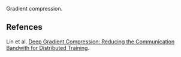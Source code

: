 Gradient compression.

## Refences
Lin et al. [Deep Gradient Compression: Reducing the Communication Bandwith for Distributed Training](https://arxiv.org/abs/1712.01887).

